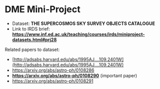 # DME Mini-Project

- Dataset: **THE SUPERCOSMOS SKY SURVEY OBJECTS CATALOGUE**
- Link to IRDS brief: **https://www.inf.ed.ac.uk/teaching/courses/irds/miniproject-datasets.html#prj28**

Related papers to dataset:
- [http://adsabs.harvard.edu/abs/1995AJ....109.2401W](http://adsabs.harvard.edu/abs/1995AJ....109.2401W)
- https://arxiv.org/abs/astro-ph/0108286
- **https://arxiv.org/abs/astro-ph/0108290** (important paper)
- https://arxiv.org/abs/astro-ph/0108291
